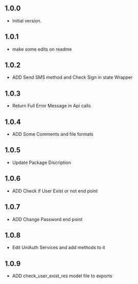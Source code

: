 ## 1.0.0
- Initial version.

## 1.0.1
- make some edits on readme

## 1.0.2
- ADD Send SMS method and Check Sign in state Wrapper

## 1.0.3
- Return Full Error Message in Api calls

## 1.0.4
- ADD Some Comments and file formats

## 1.0.5
- Update Package Discription

## 1.0.6
- ADD Check if User Exist or not end point

## 1.0.7
- ADD Change Password end point

## 1.0.8
- Edit UniAuth Services and add methods to it

## 1.0.9
- ADD check_user_exist_res model file to exports